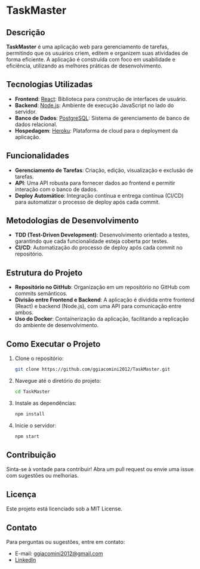 # TaskMaster

## Descrição
**TaskMaster** é uma aplicação web para gerenciamento de tarefas, permitindo que os usuários criem, editem e organizem suas atividades de forma eficiente. A aplicação é construída com foco em usabilidade e eficiência, utilizando as melhores práticas de desenvolvimento.

## Tecnologias Utilizadas
- **Frontend**: [React](https://reactjs.org/): Biblioteca para construção de interfaces de usuário.
- **Backend**: [Node.js](https://nodejs.org/): Ambiente de execução JavaScript no lado do servidor.
- **Banco de Dados**: [PostgreSQL](https://www.postgresql.org/): Sistema de gerenciamento de banco de dados relacional.
- **Hospedagem**: [Heroku](https://www.heroku.com/): Plataforma de cloud para o deployment da aplicação.

## Funcionalidades
- **Gerenciamento de Tarefas**: Criação, edição, visualização e exclusão de tarefas.
- **API**: Uma API robusta para fornecer dados ao frontend e permitir interação com o banco de dados.
- **Deploy Automático**: Integração contínua e entrega contínua (CI/CD) para automatizar o processo de deploy após cada commit.

## Metodologias de Desenvolvimento
- **TDD (Test-Driven Development)**: Desenvolvimento orientado a testes, garantindo que cada funcionalidade esteja coberta por testes.
- **CI/CD**: Automatização do processo de deploy após cada commit no repositório.

## Estrutura do Projeto
- **Repositório no GitHub**: Organização em um repositório no GitHub com commits semânticos.
- **Divisão entre Frontend e Backend**: A aplicação é dividida entre frontend (React) e backend (Node.js), com uma API para comunicação entre ambos.
- **Uso do Docker**: Containerização da aplicação, facilitando a replicação do ambiente de desenvolvimento.

## Como Executar o Projeto
1. Clone o repositório:
   ```bash
   git clone https://github.com/ggiacomini2012/TaskMaster.git
   ```
2. Navegue até o diretório do projeto:
   ```bash
   cd TaskMaster
   ```
3. Instale as dependências:
   ```bash
   npm install
   ```
4. Inicie o servidor:
   ```bash
   npm start
   ```

## Contribuição
Sinta-se à vontade para contribuir! Abra um pull request ou envie uma issue com sugestões ou melhorias.

## Licença
Este projeto está licenciado sob a MIT License.

## Contato
Para perguntas ou sugestões, entre em contato:
- E-mail: ggiacomini2012@gmail.com
- [LinkedIn](https://www.linkedin.com/in/guilhermegiacominidev/)
